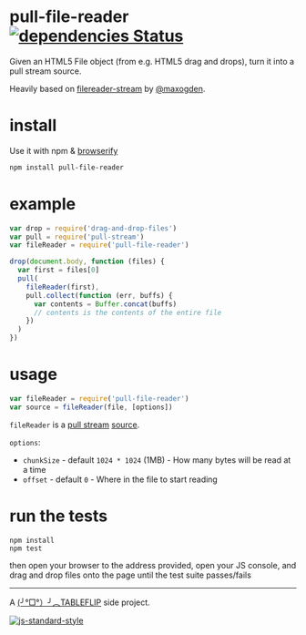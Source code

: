 # pull-file-reader [![dependencies Status](https://david-dm.org/tableflip/pull-file-reader/status.svg)](https://david-dm.org/tableflip/pull-file-reader)

Given an HTML5 File object (from e.g. HTML5 drag and drops), turn it into a pull stream source.

Heavily based on [filereader-stream](https://github.com/maxogden/filereader-stream) by [@maxogden](https://github.com/maxogden).

# install

Use it with npm & [browserify](https://github.com/substack/node-browserify)

```bash
npm install pull-file-reader
```

# example

```js
var drop = require('drag-and-drop-files')
var pull = require('pull-stream')
var fileReader = require('pull-file-reader')

drop(document.body, function (files) {
  var first = files[0]
  pull(
    fileReader(first),
    pull.collect(function (err, buffs) {
      var contents = Buffer.concat(buffs)
      // contents is the contents of the entire file
    })
  )
})

```

# usage

```js
var fileReader = require('pull-file-reader')
var source = fileReader(file, [options])
```

`fileReader` is a [pull stream](https://github.com/pull-stream/pull-stream) [source](https://github.com/pull-stream/pull-stream#source-aka-readable).

`options`:

* `chunkSize` - default `1024 * 1024` (1MB) - How many bytes will be read at a time
* `offset` - default `0` - Where in the file to start reading

# run the tests

```
npm install
npm test
```

then open your browser to the address provided, open your JS console, and drag and drop files onto the page until the test suite passes/fails

----

A [(╯°□°）╯︵TABLEFLIP](https://tableflip.io) side project.

[![js-standard-style](https://cdn.rawgit.com/feross/standard/master/badge.svg)](https://github.com/feross/standard)
